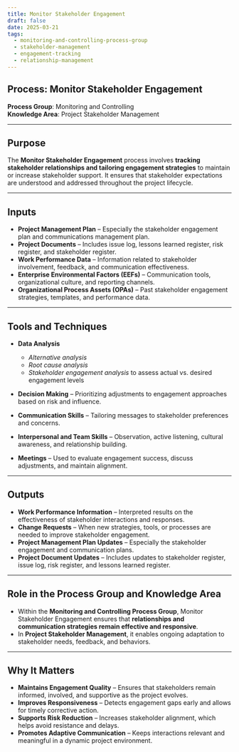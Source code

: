 ```yaml
---
title: Monitor Stakeholder Engagement  
draft: false
date: 2025-03-21  
tags:  
  - monitoring-and-controlling-process-group  
  - stakeholder-management  
  - engagement-tracking  
  - relationship-management  
---
```


## Process: Monitor Stakeholder Engagement

**Process Group**: Monitoring and Controlling  
**Knowledge Area**: Project Stakeholder Management  

---

## Purpose

The **Monitor Stakeholder Engagement** process involves **tracking stakeholder relationships and tailoring engagement strategies** to maintain or increase stakeholder support. It ensures that stakeholder expectations are understood and addressed throughout the project lifecycle.

---

## Inputs

- **Project Management Plan** – Especially the stakeholder engagement plan and communications management plan.
- **Project Documents** – Includes issue log, lessons learned register, risk register, and stakeholder register.
- **Work Performance Data** – Information related to stakeholder involvement, feedback, and communication effectiveness.
- **Enterprise Environmental Factors (EEFs)** – Communication tools, organizational culture, and reporting channels.
- **Organizational Process Assets (OPAs)** – Past stakeholder engagement strategies, templates, and performance data.

---

## Tools and Techniques

- **Data Analysis**  
  - *Alternative analysis*  
  - *Root cause analysis*  
  - *Stakeholder engagement analysis* to assess actual vs. desired engagement levels  

- **Decision Making** – Prioritizing adjustments to engagement approaches based on risk and influence.
- **Communication Skills** – Tailoring messages to stakeholder preferences and concerns.
- **Interpersonal and Team Skills** – Observation, active listening, cultural awareness, and relationship building.
- **Meetings** – Used to evaluate engagement success, discuss adjustments, and maintain alignment.

---

## Outputs

- **Work Performance Information** – Interpreted results on the effectiveness of stakeholder interactions and responses.
- **Change Requests** – When new strategies, tools, or processes are needed to improve stakeholder engagement.
- **Project Management Plan Updates** – Especially the stakeholder engagement and communication plans.
- **Project Document Updates** – Includes updates to stakeholder register, issue log, risk register, and lessons learned register.

---

## Role in the Process Group and Knowledge Area

- Within the **Monitoring and Controlling Process Group**, Monitor Stakeholder Engagement ensures that **relationships and communication strategies remain effective and responsive**.
- In **Project Stakeholder Management**, it enables ongoing adaptation to stakeholder needs, feedback, and behaviors.

---

## Why It Matters

- **Maintains Engagement Quality** – Ensures that stakeholders remain informed, involved, and supportive as the project evolves.
- **Improves Responsiveness** – Detects engagement gaps early and allows for timely corrective action.
- **Supports Risk Reduction** – Increases stakeholder alignment, which helps avoid resistance and delays.
- **Promotes Adaptive Communication** – Keeps interactions relevant and meaningful in a dynamic project environment.
